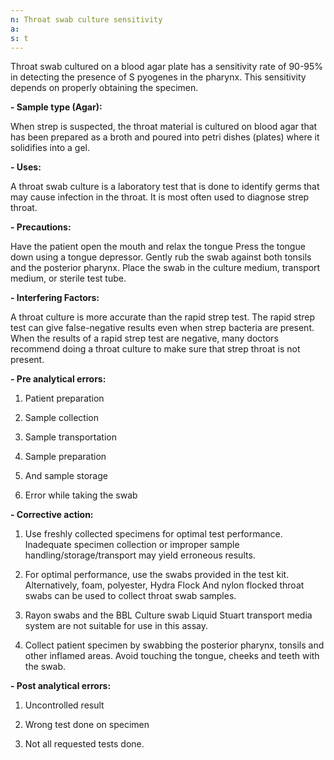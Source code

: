 ```yaml
---
n: Throat swab culture sensitivity
a: 
s: t
---
```


Throat swab cultured on a blood agar plate has a sensitivity rate of 90-95% in detecting the presence of S pyogenes in the pharynx. This sensitivity depends on properly obtaining the specimen.

__-	Sample type (Agar):__

When strep is suspected, the throat material is cultured on blood agar that has been prepared as a broth and poured into petri dishes (plates) where it solidifies into a gel.

__-	Uses:__

A throat swab culture is a laboratory test that is done to identify germs that may cause infection in the throat. It is most often used to diagnose strep throat.


__-	Precautions:__

Have the patient open the mouth and relax the tongue Press the tongue down using a tongue depressor. Gently rub the swab against both tonsils and the posterior pharynx. Place the swab in the culture medium, transport medium, or sterile test tube.

__-	Interfering Factors:__

A throat culture is more accurate than the rapid strep test. The rapid strep test can give false-negative results even when strep bacteria are present. When the results of a rapid strep test are negative, many doctors recommend doing a throat culture to make sure that strep throat is not present.

__-	Pre analytical errors:__

1. Patient preparation

2. Sample collection 

3. Sample transportation 

4. Sample preparation 

5. And sample storage

6. Error while taking the swab

__-	Corrective action:__

1)	Use freshly collected specimens for optimal test performance. Inadequate specimen collection or improper sample handling/storage/transport may yield erroneous results.

2)	For optimal performance, use the swabs provided in the test kit. Alternatively, foam, polyester, Hydra Flock
  And nylon flocked throat swabs can be used to collect       throat swab samples. 

3)	Rayon swabs and the BBL Culture swab Liquid Stuart transport media system are not suitable for use in this assay.

4)	Collect patient specimen by swabbing the posterior pharynx, tonsils and other inflamed areas. Avoid touching the tongue, cheeks and teeth with the swab.

__-	Post analytical errors:__

1. Uncontrolled result 

2. Wrong test done on specimen

3. Not all requested tests done.